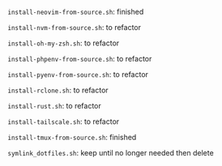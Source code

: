 `install-neovim-from-source.sh`: finished

`install-nvm-from-source.sh`: to refactor

`install-oh-my-zsh.sh`: to refactor

`install-phpenv-from-source.sh`: to refactor

`install-pyenv-from-source.sh`: to refactor

`install-rclone.sh`: to refactor

`install-rust.sh`: to refactor

`install-tailscale.sh`: to refactor

`install-tmux-from-source.sh`: finished

`symlink_dotfiles.sh`: keep until no longer needed then delete
